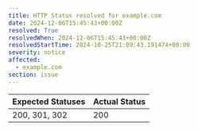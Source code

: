 ```yaml
---
title: HTTP Status resolved for example.com
date: 2024-12-06T15:45:43+00:00Z
resolved: True
resolvedWhen: 2024-12-06T15:45:43+00:00Z
resolvedStartTime: 2024-10-25T21:09:43.191474+00:00
severity: notice
affected:
  - example.com
section: issue
---
```


| Expected Statuses | Actual Status  |
|-------------------|----------------|
| 200, 301, 302 | 200 |
